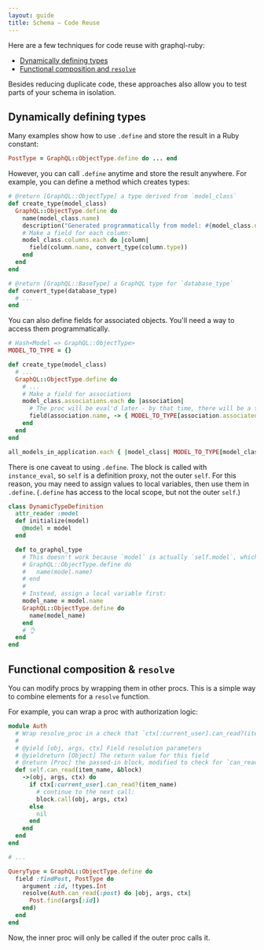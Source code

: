 ```yaml
---
layout: guide
title: Schema — Code Reuse
---
```


Here are a few techniques for code reuse with graphql-ruby:

- [Dynamically defining types](#dynamically-defining-types)
- [Functional composition and `resolve`](#functional-composition--resolve)

Besides reducing duplicate code, these approaches also allow you to test parts of your schema in isolation.

## Dynamically defining types

Many examples show how to use `.define` and store the result in a Ruby constant:

```ruby
PostType = GraphQL::ObjectType.define do ... end
```

However, you can call `.define` anytime and store the result anywhere. For example, you can define a method which creates types:

```ruby
# @return [GraphQL::ObjectType] a type derived from `model_class`
def create_type(model_class)
  GraphQL::ObjectType.define do
    name(model_class.name)
    description("Generated programmatically from model: #{model_class.name}")
    # Make a field for each column:
    model_class.columns.each do |column|
      field(column.name, convert_type(column.type))
    end
  end
end

# @return [GraphQL::BaseType] a GraphQL type for `database_type`
def convert_type(database_type)
  # ...
end
```

You can also define fields for associated objects. You'll need a way to access them programmatically.

```ruby
# Hash<Model => GraphQL::ObjectType>
MODEL_TO_TYPE = {}

def create_type(model_class)
  # ...
  GraphQL::ObjectType.define do
    # ...
    # Make a field for associations
    model_class.associations.each do |association|
      # The proc will be eval'd later - by that time, there will be a type in the lookup hash
      field(association.name, -> { MODEL_TO_TYPE[association.associated_model] })
    end
  end
end

all_models_in_application.each { |model_class| MODEL_TO_TYPE[model_class] = create_type(model_class) }
```

There is one caveat to using `.define`. The block is called with `instance_eval`, so `self` is a definition proxy, not the outer `self`. For this reason, you may need to assign values to local variables, then use them in `.define`. (`.define` has access to the local scope, but not the outer `self`.)

```ruby
class DynamicTypeDefinition
  attr_reader :model
  def initialize(model)
    @model = model
  end

  def to_graphql_type
    # This doesn't work because `model` is actually `self.model`, which doesn't work inside `.define`
    # GraphQL::ObjectType.define do
    #   name(model.name)
    # end
    #
    # Instead, assign a local variable first:
    model_name = model.name
    GraphQL::ObjectType.define do
      name(model_name)
    end
    # 👌
  end
end
```

## Functional composition & `resolve`

You can modify procs by wrapping them in other procs. This is a simple way to combine elements for a `resolve` function.

For example, you can wrap a proc with authorization logic:

```ruby
module Auth
  # Wrap resolve_proc in a check that `ctx[:current_user].can_read?(item_name)`
  #
  # @yield [obj, args, ctx] Field resolution parameters
  # @yieldreturn [Object] The return value for this field
  # @return [Proc] the passed-in block, modified to check for `can_read?(item_name)`
  def self.can_read(item_name, &block)
    ->(obj, args, ctx) do
      if ctx[:current_user].can_read?(item_name)
        # continue to the next call:
        block.call(obj, args, ctx)
      else
        nil
      end
    end
  end
end

# ...

QueryType = GraphQL::ObjectType.define do
  field :findPost, PostType do
    argument :id, !types.Int
    resolve(Auth.can_read(:post) do |obj, args, ctx|
      Post.find(args[:id])
    end)
  end
end
```

Now, the inner proc will only be called if the outer proc calls it.
